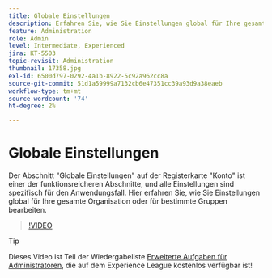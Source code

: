 ```yaml
---
title: Globale Einstellungen
description: Erfahren Sie, wie Sie Einstellungen global für Ihre gesamte Organisation oder für bestimmte Gruppen bearbeiten
feature: Administration
role: Admin
level: Intermediate, Experienced
jira: KT-5503
topic-revisit: Administration
thumbnail: 17358.jpg
exl-id: 6500d797-0292-4a1b-8922-5c92a962cc8a
source-git-commit: 51d1a59999a7132cb6e47351cc39a93d9a38eaeb
workflow-type: tm+mt
source-wordcount: '74'
ht-degree: 2%

---
```


# Globale Einstellungen

Der Abschnitt &quot;Globale Einstellungen&quot; auf der Registerkarte &quot;Konto&quot; ist einer der funktionsreicheren Abschnitte, und alle Einstellungen sind spezifisch für den Anwendungsfall. Hier erfahren Sie, wie Sie Einstellungen global für Ihre gesamte Organisation oder für bestimmte Gruppen bearbeiten.

>[!VIDEO](https://video.tv.adobe.com/v/3452111?quality=12&learn=on&hidetitle=true&captions=ger)

>[!TIP]
>
>Dieses Video ist Teil der Wiedergabeliste [Erweiterte Aufgaben für Administratoren](https://experienceleague.adobe.com/de/playlists/acrobat-sign-perform-advanced-tasks-administrators), die auf dem Experience League kostenlos verfügbar ist!
